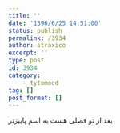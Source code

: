 ```yaml
---
title: ''
date: '1396/6/25 14:51:00'
status: publish
permalink: /3934
author: straxico
excerpt: ''
type: post
id: 3934
category:
    - tytomood
tag: []
post_format: []
---
```

بعد از تو فصلی هست به اسم پاییزتر